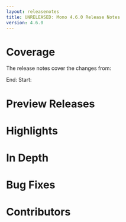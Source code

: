 ```yaml
---
layout: releasenotes
title: UNRELEASED: Mono 4.6.0 Release Notes
version: 4.6.0
---
```


Coverage
========

The release notes cover the changes from:

End: 
Start: 

Preview Releases
================


Highlights
==========

In Depth
========


Bug Fixes
=========

Contributors
============
